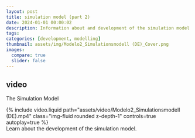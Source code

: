 ```yaml
---
layout: post
title: simulation model (part 2)
date: 2024-01-01 00:00:02
description: Information about and development of the simulation model (German)
tags: 
categories: [development, modelling]
thumbnail: assets/img/Modelo2_Simulationsmodell (DE)_Cover.png
images:
  compare: true
  slider: false
---
```


## video

The Simulation Model

<div class="row mt-3">
    <div class="col-sm mt-3 mt-md-0">
        {% include video.liquid path="assets/video/Modelo2_Simulationsmodell (DE).mp4" class="img-fluid rounded z-depth-1" controls=true autoplay=true %}
    </div>
</div>
<div class="caption">
    Learn about the development of the simulation model.
</div>

<!-- 
It does also support embedding videos from different sources. Here are some examples:

<div class="row mt-3">
    <div class="col-sm mt-3 mt-md-0">
        {% include video.liquid path="https://www.youtube.com/embed/jNQXAC9IVRw" class="img-fluid rounded z-depth-1" %}
    </div>
    <div class="col-sm mt-3 mt-md-0">
        {% include video.liquid path="https://player.vimeo.com/video/524933864?h=1ac4fd9fb4&title=0&byline=0&portrait=0" class="img-fluid rounded z-depth-1" %}
    </div>
</div> -->
